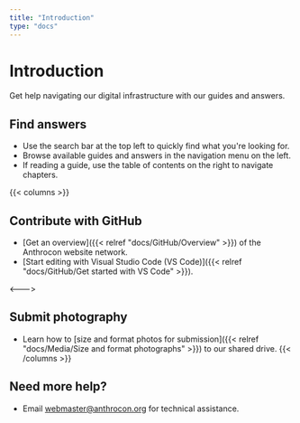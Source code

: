 ```yaml
---
title: "Introduction"
type: "docs"
---
```


# Introduction

Get help navigating our digital infrastructure with our guides and answers.

## Find answers

- Use the search bar at the top left to quickly find what you're looking for.
- Browse available guides and answers in the navigation menu on the left.
- If reading a guide, use the table of contents on the right to navigate chapters.

{{< columns >}}
## Contribute with GitHub

- [Get an overview]({{< relref "docs/GitHub/Overview" >}}) of the Anthrocon website network.
- [Start editing with Visual Studio Code (VS Code)]({{< relref "docs/GitHub/Get started with VS Code" >}}).

<--->

## Submit photography

- Learn how to [size and format photos for submission]({{< relref "docs/Media/Size and format photographs" >}}) to our shared drive.
{{< /columns >}}

## Need more help?

- Email webmaster@anthrocon.org for technical assistance.
